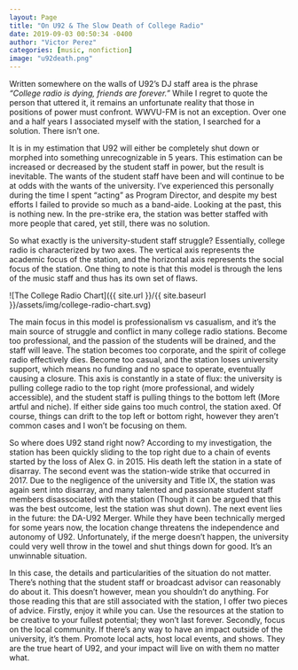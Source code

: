 ```yaml
---
layout: Page
title: "On U92 & The Slow Death of College Radio"
date: 2019-09-03 00:50:34 -0400
author: "Victor Perez"
categories: [music, nonfiction]
image: "u92death.png"
---
```


Written somewhere on the walls of U92’s DJ staff area is the phrase _“College radio is dying, friends are forever.”_ While I regret to quote the person that uttered it, it remains an unfortunate reality that those in positions of power must confront. WWVU-FM is not an exception. Over one and a half years I associated myself with the station, I searched for a solution. There isn’t one.

It is in my estimation that U92 will either be completely shut down or morphed into something unrecognizable in 5 years. This estimation can be increased or decreased by the student staff in power, but the result is inevitable. The wants of the student staff have been and will continue to be at odds with the wants of the university. I’ve experienced this personally during the time I spent “acting” as Program Director, and despite my best efforts I failed to provide so much as a band-aide. Looking at the past, this is nothing new. In the pre-strike era, the station was better staffed with more people that cared, yet still, there was no solution.

So what exactly is the university-student staff struggle? Essentially, college radio is characterized by two axes. The vertical axis represents the academic focus of the station, and the horizontal axis represents the social focus of the station. One thing to note is that this model is through the lens of the music staff and thus has its own set of flaws.

![The College Radio Chart]({{ site.url }}/{{ site.baseurl }}/assets/img/college-radio-chart.svg)

The main focus in this model is professionalism vs casualism, and it’s the main source of struggle and conflict in many college radio stations. Become too professional, and the passion of the students will be drained, and the staff will leave. The station becomes too corporate, and the spirit of college radio effectively dies. Become too casual, and the station loses university support, which means no funding and no space to operate, eventually causing a closure. This axis is constantly in a state of flux: the university is pulling college radio to the top right (more professional, and widely accessible), and the student staff is pulling things to the bottom left (More artful and niche). If either side gains too much control, the station axed. Of course, things can drift to the top left or bottom right, however they aren’t common cases and I won’t be focusing on them.

So where does U92 stand right now? According to my investigation, the station has been quickly sliding to the top right due to a chain of events started by the loss of Alex G. in 2015. His death left the station in a state of disarray. The second event was the station-wide strike that occurred in 2017. Due to the negligence of the university and Title IX, the station was again sent into disarray, and many talented and passionate student staff members disassociated with the station (Though it can be argued that this was the best outcome, lest the station was shut down). The next event lies in the future: the DA-U92 Merger. While they have been technically merged for some years now, the location change threatens the independence and autonomy of U92. Unfortunately, if the merge doesn’t happen, the university could very well throw in the towel and shut things down for good. It’s an unwinnable situation.

In this case, the details and particularities of the situation do not matter. There’s nothing that the student staff or broadcast advisor can reasonably do about it. This doesn’t however, mean you shouldn’t do anything. For those reading this that are still associated with the station, I offer two pieces of advice. Firstly, enjoy it while you can. Use the resources at the station to be creative to your fullest potential; they won’t last forever. Secondly, focus on the local community. If there’s any way to have an impact outside of the university, it’s them. Promote local acts, host local events, and shows. They are the true heart of U92, and your impact will live on with them no matter what.
